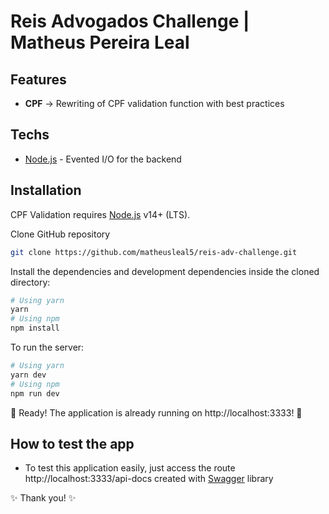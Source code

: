 # Reis Advogados Challenge | Matheus Pereira Leal
## Features

- **CPF** -> Rewriting of CPF validation function with best practices

## Techs

- [Node.js](https://nodejs.org/en/) - Evented I/O for the backend

## Installation

CPF Validation requires [Node.js](https://nodejs.org/) v14+ (LTS).

Clone GitHub repository
```sh
git clone https://github.com/matheusleal5/reis-adv-challenge.git
```

Install the dependencies and development dependencies inside the cloned directory:
```sh
# Using yarn
yarn
# Using npm
npm install
```

To run the server:
```sh
# Using yarn
yarn dev
# Using npm
npm run dev
```

🚀 Ready! The application is already running on http://localhost:3333! 🚀

## How to test the app

- To test this application easily, just access the route http://localhost:3333/api-docs created with [Swagger](https://swagger.io/) library

✨ Thank you! ✨